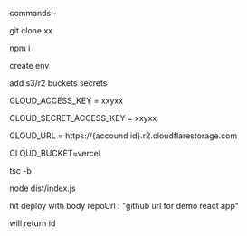 commands:-

git clone xx

npm i

create env

  add s3/r2 buckets secrets
  
  CLOUD_ACCESS_KEY = xxyxx
  
  CLOUD_SECRET_ACCESS_KEY = xxyxx
  
  CLOUD_URL = https://{accound id}.r2.cloudflarestorage.com
  
  CLOUD_BUCKET=vercel

tsc -b

node dist/index.js

hit deploy with body repoUrl : "github url for demo react app"

will return id
